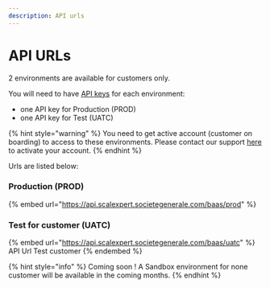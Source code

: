 ```yaml
---
description: API urls
---
```


# API URLs

2 environments are available for customers only.&#x20;

You will need to have [API keys](../../developers-docs/readme/api-key.md) for each environment:&#x20;

* one API key for Production (PROD)
* one API key for Test (UATC)

{% hint style="warning" %}
You need to get active account (customer on boarding) to access to these environments. Please contact our support [here](https://e-commerce.societegenerale.com/app/fr/page/nous-contacter) to activate your account.&#x20;
{% endhint %}

Urls are listed below:

### Production (PROD)

{% embed url="https://api.scalexpert.societegenerale.com/baas/prod" %}

### Test for customer (UATC)

{% embed url="https://api.scalexpert.societegenerale.com/baas/uatc" %}
API Url Test customer
{% endembed %}

{% hint style="info" %}
Coming soon ! A Sandbox environment for none customer will be available in the coming months.&#x20;
{% endhint %}
